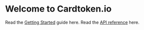 # Welcome to Cardtoken.io

Read the [Getting Started](docs/getting-started.md) guide here.
Read the [API reference](api/) here.
